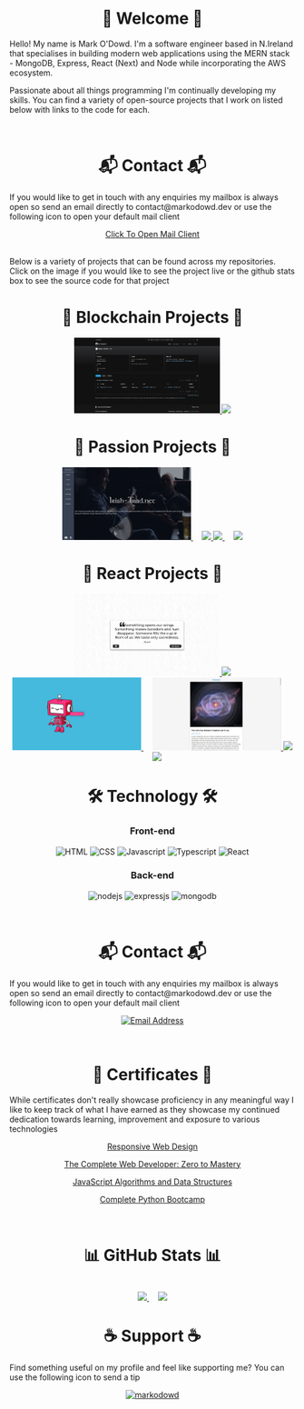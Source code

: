 <div align="center">

<h1 align="center">👋 Welcome 👋</h1>

<p align="left">Hello! My name is Mark O'Dowd. I'm a software engineer based in N.Ireland that specialises in building modern web applications using the MERN stack - MongoDB, Express, React (Next) and Node while incorporating the AWS ecosystem.</p>

<p align="left">Passionate about all things programming I'm continually developing my skills. You can find a variety of open-source projects that I work on listed below with links to the code for each.</p>

<br />

<h1 align="center">📬 Contact 📬</h1>

<p align="left">If you would like to get in touch with any enquiries my mailbox is always open so send an email directly to contact@markodowd.dev or use the following icon to open your default mail client</p>

<a href="mailto:contact@markodowd.dev">
<div width="100%" background="orange">Click To Open Mail Client</div> 
</a>

<br />

<p align="left">Below is a variety of projects that can be found across my repositories. Click on the image if you would like to see the project live or the github stats box to see the source code for that project</p>

<h1 align="center">🚀 Blockchain Projects 🚀</h1>

<!-- MODToken Image -->
<a href="https://sepolia.etherscan.io/token/0x0b2c57ea7d97fea0100f51e2d261f700b238aa92">
  <img width="51%" src="https://raw.githubusercontent.com/markodowd/markodowd/master/images/erc20-token.jpg" />
</a>
<!-- MODToken Stats -->
<a href="https://github.com/markodowd/MOD-Token">
  <img width="51%" src="https://github-readme-stats-snowy-mu.vercel.app/api/pin/?username=markodowd&repo=MOD-Token&theme=github_dark" />
</a>

<h1 align="center">🚀 Passion Projects 🚀</h1>

<!-- Irish Trad Image -->
<a href="https://www.irish-trad.net">
  <img width="45%" src="https://raw.githubusercontent.com/markodowd/markodowd/master/images/irish-trad.net.jpg" />
</a>
&nbsp;&nbsp;&nbsp;
<!-- Daily Irish Twitter/X Bot -->
<a href="http://dailyirish.net/" target="_blank">
  <img width="45%" src="https://raw.githubusercontent.com/markodowd/markodowd/master/images/daily-irish" />
</a>

<!-- Irish Trad Stats -->
<a href="https://github.com/Irish-Trad/Irish-Trad-Client">
  <img width="45%" src="https://github-readme-stats-snowy-mu.vercel.app/api/pin/?username=Irish-Trad&repo=Irish-Trad-Client&theme=github_dark" />
</a>
&nbsp;&nbsp;&nbsp;
<!-- Daily Irish Twitter/X Stats -->
<a href="https://github.com/markodowd/daily-irish">
  <img width="45%" src="https://github-readme-stats-snowy-mu.vercel.app/api/pin/?username=markodowd&repo=daily-irish&theme=github_dark" />
</a>

<h1 align="center">🚀 React Projects 🚀</h1>

<!-- Quote Generator Image -->
<a href="https://markodowd.github.io/REACT-quote-generator/">
  <img width="51%" src="https://raw.githubusercontent.com/markodowd/markodowd/master/images/REACT-quote-generator.jpg" />
</a>

<!-- Quote Generator Stats -->
<a href="https://github.com/markodowd/REACT-quote-generator">
  <img width="51%" src="https://github-readme-stats-snowy-mu.vercel.app/api/pin/?username=markodowd&repo=REACT-quote-generator&theme=github_dark" />
</a>

<br/>

<!-- Text to Speech Image -->
<a href="https://markodowd.github.io/REACT-text-to-speech/">
  <img width="45%" src="https://raw.githubusercontent.com/markodowd/markodowd/master/images/REACT-text-to-speech.jpg" />
</a>
&nbsp;&nbsp;&nbsp;
<!-- NASA Picture Of The Day Image -->
<a href="https://markodowd.github.io/PREACT-NASA-picture-of-the-day/">
  <img width="45%" src="https://raw.githubusercontent.com/markodowd/markodowd/master/images/NASA-picture-of-the-day.jpg" />
</a>

<!-- Text to Speech Stats -->
<a href="https://github.com/markodowd/REACT-text-to-speech">
  <img width="45%" src="https://github-readme-stats-snowy-mu.vercel.app/api/pin/?username=markodowd&repo=REACT-text-to-speech&theme=github_dark" />
</a>
&nbsp;&nbsp;&nbsp;
<!-- NASA Picture Of The Day Stats -->
<a href="https://github.com/markodowd/PREACT-NASA-picture-of-the-day/">
  <img width="45%" src="https://github-readme-stats-snowy-mu.vercel.app/api/pin/?username=markodowd&repo=PREACT-NASA-picture-of-the-day&theme=github_dark" />
</a>

<br/>

<h1 align="center">🛠️ Technology 🛠️</h1>
  <h3 align="center"> Front-end </h3>
    <p>  
      <img align="center" alt="HTML" src="https://img.shields.io/badge/HTML5-E34F26?style=for-the-badge&logo=html5&logoColor=white">
      <img align="center" alt="CSS" src="https://img.shields.io/badge/CSS3-1572B6?style=for-the-badge&logo=css3&logoColor=white">
      <img align="center" alt="Javascript" src="https://img.shields.io/badge/JavaScript-323330?style=for-the-badge&logo=javascript&logoColor=F7DF1E">
      <img align="center" alt="Typescript" src="https://img.shields.io/badge/TypeScript-007ACC?style=for-the-badge&logo=typescript&logoColor=white">
      <img align="center" alt="React" src="https://img.shields.io/badge/React-20232A?style=for-the-badge&logo=react&logoColor=61DAFB">
    </p>

  <h3 align="center"> Back-end </h3>
    <p> 
      <img align="center" alt="nodejs" src="https://img.shields.io/badge/Node.js-339933?style=for-the-badge&logo=nodedotjs&logoColor=white">
      <img align="center" alt="expressjs" src="https://img.shields.io/badge/Express.js-000000?style=for-the-badge&logo=express&logoColor=white">
      <img align="center" alt="mongodb" src="https://img.shields.io/badge/MongoDB-white?style=for-the-badge&logo=mongodb&logoColor=4EA94B">
    </p>

<br />

<h1 align="center">📬 Contact 📬</h1>

<p align="left">If you would like to get in touch with any enquiries my mailbox is always open so send an email directly to contact@markodowd.dev or use the following icon to open your default mail client</p>

<a href="mailto:contact@markodowd.dev"><img src="https://img.shields.io/badge/Send%20Email%20-D14836?logo=gmail&logoColor=white" alt="Email Address"></a>

<br />

<h1 align="center">🏅 Certificates 🏅</h1>

<p align="left">While certificates don't really showcase proficiency in any meaningful way I like to keep track of what I have earned as they showcase my continued dedication towards learning, improvement and exposure to various technologies</p>

<a href="https://www.freecodecamp.org/certification/itsmarkodowd/responsive-web-design"> Responsive Web Design</a>

<a href="https://www.udemy.com/certificate/UC-WVK3IS1Q/"> The Complete Web Developer: Zero to Mastery</a>

<a href="https://www.freecodecamp.org/certification/itsmarkodowd/javascript-algorithms-and-data-structures">JavaScript Algorithms and Data Structures</a>

<a href="https://www.udemy.com/certificate/UC-AFD7QAM9/">Complete Python Bootcamp</a>

<br />

<h1 align="center">📊 GitHub Stats 📊</h1>

<br />

<a href="https://github.com/markodowd">
  <img height="180em" src="https://github-readme-stats.vercel.app/api?username=markodowd&show_icons=true&theme=github_dark&include_all_commits=true&count_private=true&hide_rank=true"/>
</a>
&nbsp;&nbsp;&nbsp;
<a href="https://github.com/markodowd">
  <img height="180em" src="https://github-readme-stats-snowy-mu.vercel.app/api/top-langs/?username=markodowd&layout=compact&langs_count=8&theme=github_dark&hide=liquid&exclude_repo=PyCheckiO&include_private=true&include_forks=true"/>
</a>

<br />

<h1 align="center">☕ Support ☕</h1>

<p align="left">Find something useful on my profile and feel like supporting me? You can use the following icon to send a tip</p>

<p align="center"><a href="https://www.buymeacoffee.com/markodowd"> <img src="https://cdn.buymeacoffee.com/buttons/v2/default-yellow.png" height="50" width="210" alt="markodowd" /></a></p>

</div>
